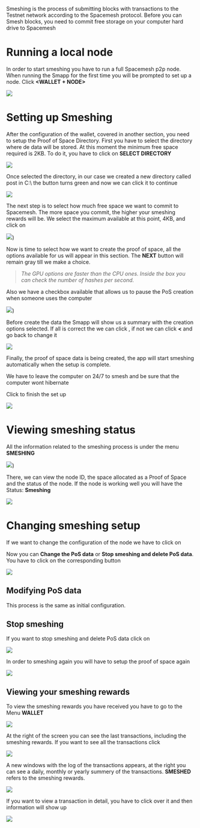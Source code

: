 Smeshing is the process of submitting blocks with transactions to the Testnet network according to the Spacemesh protocol. Before you can Smesh blocks, you need to commit free storage on your computer hard drive to Spacemesh

# Running a local node

In order to start smeshing you have to run a full Spacemesh p2p node. When running the Smapp for the first time you will be prompted to set up a node. Click **<WALLET + NODE>**

![](images/v1.0/new_wallet.png)

# Setting up Smeshing

After the configuration of the wallet, covered in another section, you need to setup the Proof of Space Directory. First you have to select the directory where de data will be stored. At this moment the minimum free space required is 2KB. To do it, you have to click on **SELECT DIRECTORY**

![](images/v1.0/POS_setup_1.png)

Once selected the directory, in our case we created a new directory called post in C:\\ the **<NEXT>** button turns green and now we can click it to continue

![](images/v1.0/POS_setup_2.png)

The next step is to select how much free space we want to commit to Spacemesh. The more space you commit, the higher your smeshing rewards will be. We select the maximum available at this point, 4KB, and click on **<NEXT>**

![](images/v1.0/POS_size.png))

Now is time to select how we want to create the proof of space, all the options available for us will appear in this section. The **NEXT** button will remain gray till we make a choice.

> _The GPU options are faster than the CPU ones. Inside the box you can check the number of hashes per second._

Also we have a checkbox available that allows us to pause the PoS creation when someone uses the computer

![](images/v1.0/POS_setup_3.png))

Before create the data the Smapp will show us a summary with the creation options selected. If all is correct the we can click **<CREATE DATA>**, if not we can click **<** and go back to change it

![](images/v1.0/POS_setup_4.png)

Finally, the proof of space data is being created, the app will start smeshing automatically when the setup is complete.

We have to leave the computer on 24/7 to smesh and be sure that the computer wont hibernate

Click **<GOT IT>** to finish the set up

![](images/v1.0/POS_setup_done.png)


# Viewing smeshing status

All the information related to the smeshing process is under the menu **SMESHING**

![](images/v1.0/select_smeshing.png))

There, we can view the node ID, the space allocated as a Proof of Space and the status of the node. If the node is working well you will have the Status: **Smeshing**

![](images/v1.0/smesher_status.png)

# Changing smeshing setup

If we want to change the configuration of the node we have to click on **<EDIT>**

Now you can **Change the PoS data** or **Stop smeshing and delete PoS data**. You have to click on the corresponding button

![](images/v1.0/POS_change.png)

## Modifying PoS data

This process is the same as initial configuration.

## Stop smeshing

If you want to stop smeshing and delete PoS data click on **<DELETE DATA>**

![](images/v1.0/POS_change.png)

In order to smeshing again you will have to setup the proof of space again

![](images/v1.0/POS_smesher_setup.png)

## Viewing your smeshing rewards

To view the smeshing rewards you have received you have to go to the Menu **WALLET**

![](images/v1.0/select_wallet.png)

At the right of the screen you can see the last transactions, including the smeshing rewards. If you want to see all the transactions click **<ALL TRANSACTIONS>**

![](images/v1.0/wallet_screen_light.png)

A new windows with the log of the transactions appears, at the right you can see a daily, monthly or yearly summery of the transactions. **SMESHED** refers to the smeshing rewards.

![](images/v1.0/tx_log_light.png)

If you want to view a transaction in detail, you have to click over it and then information will show up

![](images/v1.0/tx_log_details_light.png)
